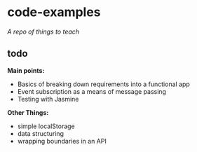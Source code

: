 code-examples
=============

_A repo of things to teach_

## todo


**Main points:**

- Basics of breaking down requirements into a functional app
- Event subscription as a means of message passing
- Testing with Jasmine

**Other Things:**

- simple localStorage 
- data structuring
- wrapping boundaries in an API
